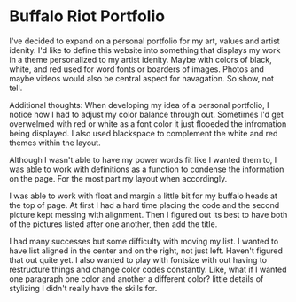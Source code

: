 # Buffalo Riot Portfolio 

I've decided to expand on a personal portfolio for my art, values and artist idenity. I'd like to define this website into something that displays my work in a theme personalized to my artist idenity. Maybe with colors of black, white, and red used for word fonts or  boarders of images. Photos and maybe videos would also be central aspect for navagation. So show, not tell. 


Additional thoughts:
When developing my idea of a personal portfolio, I notice how I had to adjust my color balance through out. Sometimes I'd get overwelmed with red or white as a font color it just flooeded the infromation being displayed. I also used blackspace to complement the white and red themes within the layout. 

Although I wasn't able to have my power words fit like I wanted them to, I was able to work with definitions as a function to condense the information on the page. For the most part my layout when accordingly. 


I was able to work with float and margin a little bit for my buffalo heads at the top of page. At first I had a hard time placing the code and the second picture kept messing with alignment. Then I figured out its best to have both of the pictures listed after one another, then add the title. 

I had many successes but some difficulty with moving my list. I wanted to have list aligned in the center and on the right, not just left. Haven't figured that out quite yet. I also wanted to play with fontsize with out having to restructure things and change color codes constantly. Like, what if I wanted one paragraph one color and another a different color?  little details of stylizing I didn't really have the skills for. 

